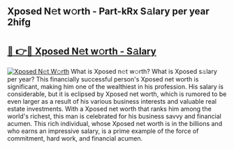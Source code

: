 ## Xposed N𝚎t w𝚘rth - Part-kRx S𝚊lary per year 2hifg

# <h2><a href="http://gc4naz.nevu.top/?p=Xposed">🔗 👉🔴 Xposed N𝚎t w𝚘rth - S𝚊lary</a></h2>

[![Xposed N𝚎t W𝚘rth](https://i.imgur.com/Oavwk0R.jpeg)](http://gc4naz.nevu.top/?p=Xposed)
What is Xposed n𝚎t w𝚘rth? What is Xposed s𝚊lary per year?
This financially successful person's Xposed net worth is significant, making him one of the wealthiest in his profession. His salary is considerable, but it is eclipsed by Xposed net worth, which is rumored to be even larger as a result of his various business interests and valuable real estate investments. With a Xposed net worth that ranks him among the world's richest, this man is celebrated for his business savvy and financial acumen. This rich individual, whose Xposed net worth is in the billions and who earns an impressive salary, is a prime example of the force of commitment, hard work, and financial acumen.
